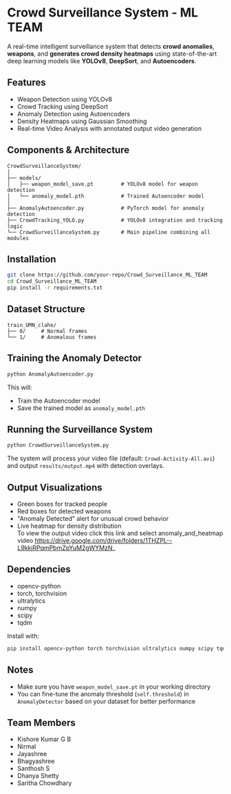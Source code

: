 
# Crowd Surveillance System - ML TEAM

A real-time intelligent surveillance system that detects **crowd anomalies**, **weapons**, and **generates crowd density heatmaps** using state-of-the-art deep learning models like **YOLOv8**, **DeepSort**, and **Autoencoders**.

## Features

- Weapon Detection using YOLOv8
- Crowd Tracking using DeepSort
- Anomaly Detection using Autoencoders
- Density Heatmaps using Gaussian Smoothing
- Real-time Video Analysis with annotated output video generation

## Components & Architecture

```
CrowdSurveillanceSystem/
│
├── models/
│   ├── weapon_model_save.pt         # YOLOv8 model for weapon detection
│   └── anomaly_model.pth            # Trained Autoencoder model
│
├── AnomalyAutoencoder.py            # PyTorch model for anomaly detection
├── CrowdTracking_YOLO.py            # YOLOv8 integration and tracking logic
└── CrowdSurveillanceSystem.py       # Main pipeline combining all modules
```

## Installation

```bash
git clone https://github.com/your-repo/Crowd_Surveillance_ML_TEAM
cd Crowd_Surveillance_ML_TEAM
pip install -r requirements.txt
```

## Dataset Structure

```
train_UMN_clahe/
├── 0/     # Normal frames
└── 1/     # Anomalous frames
```

## Training the Anomaly Detector

```bash
python AnomalyAutoencoder.py
```

This will:
- Train the Autoencoder model
- Save the trained model as `anomaly_model.pth`

## Running the Surveillance System

```bash
python CrowdSurveillanceSystem.py
```

The system will process your video file (default: `Crowd-Activity-All.avi`) and output `results/output.mp4` with detection overlays.

## Output Visualizations

- Green boxes for tracked people  
- Red boxes for detected weapons  
- "Anomaly Detected" alert for unusual crowd behavior  
- Live heatmap for density distribution  
To view the output video click this link and select anomaly_and_heatmap video https://drive.google.com/drive/folders/1THZPL--L9kkjRPqmPbmZpYuM2gWYMzN_
## Dependencies

- opencv-python  
- torch, torchvision  
- ultralytics  
- numpy  
- scipy  
- tqdm  

Install with:

```bash
pip install opencv-python torch torchvision ultralytics numpy scipy tqdm
```

## Notes

- Make sure you have `weapon_model_save.pt` in your working directory  
- You can fine-tune the anomaly threshold (`self.threshold`) in `AnomalyDetector` based on your dataset for better performance  

## Team Members

- Kishore Kumar G B
- Nirmal  
- Jayashree 
- Bhagyashree
- Santhosh S
- Dhanya Shetty
- Saritha Chowdhary
